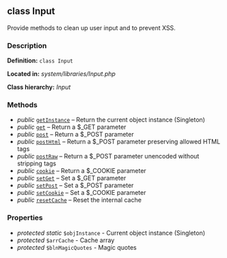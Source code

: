 
class Input
-----------

Provide methods to clean up user input and to prevent XSS.


### Description ###

**Definition:** `class Input`

**Located in:** *system/libraries/Input.php*

**Class hierarchy:** *Input*


### Methods ###

- *public* [`getInstance`](Input/getInstance.md) – Return the current object instance (Singleton)
- *public* [`get`](Input/get.md) – Return a $_GET parameter
- *public* [`post`](Input/post.md) – Return a $_POST parameter
- *public* [`postHtml`](Input/postHtml.md) – Return a $_POST parameter preserving allowed HTML tags
- *public* [`postRaw`](Input/postRaw.md) – Return a $_POST parameter unencoded without stripping tags
- *public* [`cookie`](Input/cookie.md) – Return a $_COOKIE parameter
- *public* [`setGet`](Input/setGet.md) – Set a $_GET parameter
- *public* [`setPost`](Input/setPost.md) – Set a $_POST parameter
- *public* [`setCookie`](Input/setCookie.md) – Set a $_COOKIE parameter
- *public* [`resetCache`](Input/resetCache.md) – Reset the internal cache


### Properties ###

- *protected static* `$objInstance` - Current object instance (Singleton)
- *protected* `$arrCache` - Cache array
- *protected* `$blnMagicQuotes` - Magic quotes
